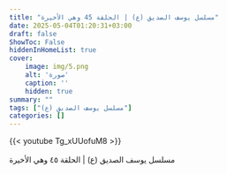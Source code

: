 ```yaml
---
title: "مسلسل يوسف الصديق (ع) | الحلقة 45 وهي الأخيرة"
date: 2025-05-04T01:20:31+03:00
draft: false
ShowToc: False
hiddenInHomeList: true
cover:
    image: img/5.png
    alt: 'صورة'
    caption: ''
    hidden: true
summary: ""
tags: ["مسلسل يوسف الصديق (ع)"]
categories: []
---
```


{{< youtube Tg_xUUofuM8 >}}  
 <br>
مسلسل يوسف الصديق (ع) | الحلقة ٤٥ وهي الأخيرة